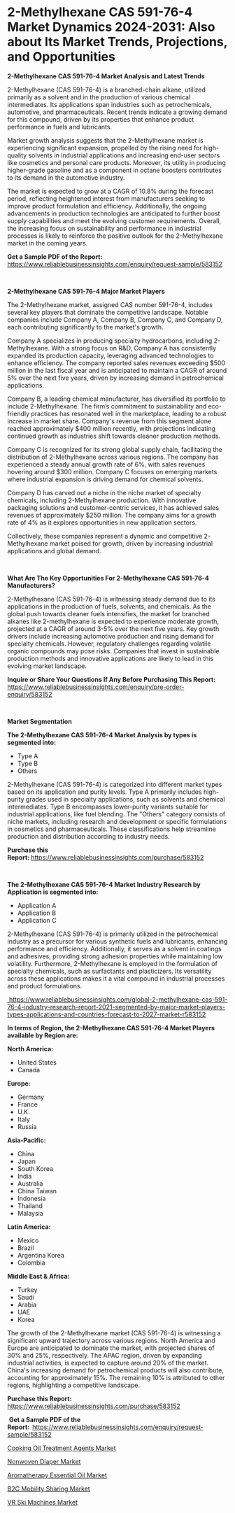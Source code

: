 <p><h1>2-Methylhexane CAS 591-76-4 Market Dynamics 2024-2031: Also about Its Market Trends, Projections, and Opportunities</h1></p><p><strong>2-Methylhexane CAS 591-76-4 Market Analysis and Latest Trends</strong></p>
<p><p>2-Methylhexane (CAS 591-76-4) is a branched-chain alkane, utilized primarily as a solvent and in the production of various chemical intermediates. Its applications span industries such as petrochemicals, automotive, and pharmaceuticals. Recent trends indicate a growing demand for this compound, driven by its properties that enhance product performance in fuels and lubricants.</p><p>Market growth analysis suggests that the 2-Methylhexane market is experiencing significant expansion, propelled by the rising need for high-quality solvents in industrial applications and increasing end-user sectors like cosmetics and personal care products. Moreover, its utility in producing higher-grade gasoline and as a component in octane boosters contributes to its demand in the automotive industry.</p><p>The market is expected to grow at a CAGR of 10.8% during the forecast period, reflecting heightened interest from manufacturers seeking to improve product formulation and efficiency. Additionally, the ongoing advancements in production technologies are anticipated to further boost supply capabilities and meet the evolving customer requirements. Overall, the increasing focus on sustainability and performance in industrial processes is likely to reinforce the positive outlook for the 2-Methylhexane market in the coming years.</p></p>
<p><strong>Get a Sample PDF of the Report:&nbsp;</strong> <a href="https://www.reliablebusinessinsights.com/enquiry/request-sample/583152?utm_campaign=57&utm_medium=2&utm_source=Github&utm_content=ia&utm_term=09122024&utm_id=2-methylhexane-cas-591-76-4">https://www.reliablebusinessinsights.com/enquiry/request-sample/583152</a></p>
<p>&nbsp;</p>
<p><strong>2-Methylhexane CAS 591-76-4 Major Market Players</strong></p>
<p><p>The 2-Methylhexane market, assigned CAS number 591-76-4, includes several key players that dominate the competitive landscape. Notable companies include Company A, Company B, Company C, and Company D, each contributing significantly to the market's growth.</p><p>Company A specializes in producing specialty hydrocarbons, including 2-Methylhexane. With a strong focus on R&D, Company A has consistently expanded its production capacity, leveraging advanced technologies to enhance efficiency. The company reported sales revenues exceeding $500 million in the last fiscal year and is anticipated to maintain a CAGR of around 5% over the next five years, driven by increasing demand in petrochemical applications.</p><p>Company B, a leading chemical manufacturer, has diversified its portfolio to include 2-Methylhexane. The firm’s commitment to sustainability and eco-friendly practices has resonated well in the marketplace, leading to a robust increase in market share. Company's revenue from this segment alone reached approximately $400 million recently, with projections indicating continued growth as industries shift towards cleaner production methods.</p><p>Company C is recognized for its strong global supply chain, facilitating the distribution of 2-Methylhexane across various regions. The company has experienced a steady annual growth rate of 6%, with sales revenues hovering around $300 million. Company C focuses on emerging markets where industrial expansion is driving demand for chemical solvents.</p><p>Company D has carved out a niche in the niche market of specialty chemicals, including 2-Methylhexane production. With innovative packaging solutions and customer-centric services, it has achieved sales revenues of approximately $250 million. The company aims for a growth rate of 4% as it explores opportunities in new application sectors.</p><p>Collectively, these companies represent a dynamic and competitive 2-Methylhexane market poised for growth, driven by increasing industrial applications and global demand.</p></p>
<p>&nbsp;</p>
<p><strong>What Are The Key Opportunities For 2-Methylhexane CAS 591-76-4 Manufacturers?</strong></p>
<p><p>2-Methylhexane (CAS 591-76-4) is witnessing steady demand due to its applications in the production of fuels, solvents, and chemicals. As the global push towards cleaner fuels intensifies, the market for branched alkanes like 2-methylhexane is expected to experience moderate growth, projected at a CAGR of around 3-5% over the next five years. Key growth drivers include increasing automotive production and rising demand for specialty chemicals. However, regulatory challenges regarding volatile organic compounds may pose risks. Companies that invest in sustainable production methods and innovative applications are likely to lead in this evolving market landscape.</p></p>
<p><strong>Inquire or Share Your Questions If Any Before Purchasing This Report:</strong> <a href="https://www.reliablebusinessinsights.com/enquiry/pre-order-enquiry/583152?utm_campaign=57&utm_medium=2&utm_source=Github&utm_content=ia&utm_term=09122024&utm_id=2-methylhexane-cas-591-76-4">https://www.reliablebusinessinsights.com/enquiry/pre-order-enquiry/583152</a></p>
<p>&nbsp;</p>
<p><strong>Market Segmentation</strong></p>
<p><strong>The 2-Methylhexane CAS 591-76-4 Market Analysis by types is segmented into:</strong></p>
<p><ul><li>Type A</li><li>Type B</li><li>Others</li></ul></p>
<p><p>2-Methylhexane (CAS 591-76-4) is categorized into different market types based on its application and purity levels. Type A primarily includes high-purity grades used in specialty applications, such as solvents and chemical intermediates. Type B encompasses lower-purity variants suitable for industrial applications, like fuel blending. The "Others" category consists of niche markets, including research and development or specific formulations in cosmetics and pharmaceuticals. These classifications help streamline production and distribution according to industry needs.</p></p>
<p><strong>Purchase this Report:&nbsp;</strong><a href="https://www.reliablebusinessinsights.com/purchase/583152?utm_campaign=57&utm_medium=2&utm_source=Github&utm_content=ia&utm_term=09122024&utm_id=2-methylhexane-cas-591-76-4">https://www.reliablebusinessinsights.com/purchase/583152</a></p>
<p>&nbsp;</p>
<p><strong>The 2-Methylhexane CAS 591-76-4 Market Industry Research by Application is segmented into:</strong></p>
<p><ul><li>Application A</li><li>Application B</li><li>Application C</li></ul></p>
<p><p>2-Methylhexane (CAS 591-76-4) is primarily utilized in the petrochemical industry as a precursor for various synthetic fuels and lubricants, enhancing performance and efficiency. Additionally, it serves as a solvent in coatings and adhesives, providing strong adhesion properties while maintaining low volatility. Furthermore, 2-Methylhexane is employed in the formulation of specialty chemicals, such as surfactants and plasticizers. Its versatility across these applications makes it a vital compound in industrial processes and product formulations.</p></p>
<p><a href="https://www.reliablebusinessinsights.com/global-2-methylhexane-cas-591-76-4-industry-research-report-2021-segmented-by-major-market-players-types-applications-and-countries-forecast-to-2027-market-r583152?utm_campaign=57&utm_medium=2&utm_source=Github&utm_content=ia&utm_term=09122024&utm_id=2-methylhexane-cas-591-76-4">&nbsp;https://www.reliablebusinessinsights.com/global-2-methylhexane-cas-591-76-4-industry-research-report-2021-segmented-by-major-market-players-types-applications-and-countries-forecast-to-2027-market-r583152</a></p>
<p><strong>In terms of Region, the 2-Methylhexane CAS 591-76-4 Market Players available by Region are:</strong></p>
<p>
    <p> <strong> North America: </strong>
        <ul>
            <li>United States</li>
            <li>Canada</li>
        </ul>
        </p> 
    <p> <strong> Europe: </strong>
        <ul>
            <li>Germany</li>
            <li>France</li>
            <li>U.K.</li>
            <li>Italy</li>
            <li>Russia</li>
        </ul>
        </p> 
    <p> <strong> Asia-Pacific: </strong>
        <ul>
            <li>China</li>
            <li>Japan</li>
            <li>South Korea</li>
            <li>India</li>
            <li>Australia</li>
            <li>China Taiwan</li>
            <li>Indonesia</li>
            <li>Thailand</li>
            <li>Malaysia</li>
        </ul>
        </p> 
    <p> <strong> Latin America: </strong>
        <ul>
            <li>Mexico</li>
            <li>Brazil</li>
            <li>Argentina Korea</li>
            <li>Colombia</li>
        </ul>
        </p> 
    <p> <strong> Middle East & Africa: </strong>
        <ul>
            <li>Turkey</li>
            <li>Saudi</li>
            <li>Arabia</li>
            <li>UAE</li>
            <li>Korea</li>
        </ul>
    </p>
    </p>
<p><p>The growth of the 2-Methylhexane market (CAS 591-76-4) is witnessing a significant upward trajectory across various regions. North America and Europe are anticipated to dominate the market, with projected shares of 30% and 25%, respectively. The APAC region, driven by expanding industrial activities, is expected to capture around 20% of the market. China's increasing demand for petrochemical products will also contribute, accounting for approximately 15%. The remaining 10% is attributed to other regions, highlighting a competitive landscape.</p></p>
<p><strong>Purchase this Report: </strong><a href="https://www.reliablebusinessinsights.com/purchase/583152?utm_campaign=57&utm_medium=2&utm_source=Github&utm_content=ia&utm_term=09122024&utm_id=2-methylhexane-cas-591-76-4">https://www.reliablebusinessinsights.com/purchase/583152</a></p>
<p>&nbsp;<strong>Get a Sample PDF of the Report:&nbsp;&nbsp;</strong><a href="https://www.reliablebusinessinsights.com/enquiry/request-sample/583152?utm_campaign=57&utm_medium=2&utm_source=Github&utm_content=ia&utm_term=09122024&utm_id=2-methylhexane-cas-591-76-4">https://www.reliablebusinessinsights.com/enquiry/request-sample/583152</a></p>
<p><strong></strong></p>
<p><p><a href="https://www.linkedin.com/pulse/cooking-oil-treatment-agents-market-overview-future-growth-lksze?utm_campaign=57&utm_medium=2&utm_source=Github&utm_content=ia&utm_term=09122024&utm_id=2-methylhexane-cas-591-76-4">Cooking Oil Treatment Agents Market</a></p><p><a href="https://github.com/NargisHussain75/Market-Research-Report-List-1/blob/main/nonwoven-diaper-market.md?utm_campaign=57&utm_medium=2&utm_source=Github&utm_content=ia&utm_term=09122024&utm_id=2-methylhexane-cas-591-76-4">Nonwoven Diaper Market</a></p><p><a href="https://github.com/cervetatum8110/Market-Research-Report-List-1/blob/main/aromatherapy-essential-oil-market.md?utm_campaign=57&utm_medium=2&utm_source=Github&utm_content=ia&utm_term=09122024&utm_id=2-methylhexane-cas-591-76-4">Aromatherapy Essential Oil Market</a></p><p><a href="https://www.linkedin.com/pulse/b2c-mobility-sharing-market-analysis-deployment-growth-factors-mw0pe?utm_campaign=57&utm_medium=2&utm_source=Github&utm_content=ia&utm_term=09122024&utm_id=2-methylhexane-cas-591-76-4">B2C Mobility Sharing Market</a></p><p><a href="https://www.linkedin.com/pulse/t-insight-dial-ziosf?utm_campaign=57&utm_medium=2&utm_source=Github&utm_content=ia&utm_term=09122024&utm_id=2-methylhexane-cas-591-76-4">VR Ski Machines Market</a></p></p>
